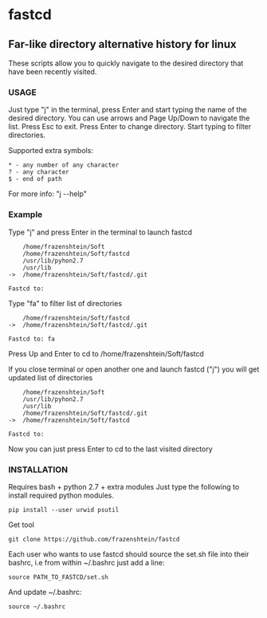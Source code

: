 fastcd
======

## Far-like directory alternative history for linux

These scripts allow you to quickly navigate to the desired directory
that have been recently visited.

### USAGE

Just type "j" in the terminal, press Enter and start typing the name of the desired directory.
You can use arrows and Page Up/Down to navigate the list.
Press Esc to exit.
Press Enter to change directory.
Start typing to filter directories.

Supported extra symbols:

    * - any number of any character
    ? - any character
    $ - end of path

For more info: "j --help"

### Example

Type "j" and press Enter in the terminal to launch fastcd

        /home/frazenshtein/Soft
        /home/frazenshtein/Soft/fastcd
        /usr/lib/pyhon2.7
        /usr/lib
    ->  /home/frazenshtein/Soft/fastcd/.git

    Fastcd to:

Type "fa" to filter list of directories

        /home/frazenshtein/Soft/fastcd
    ->  /home/frazenshtein/Soft/fastcd/.git

    Fastcd to: fa

Press Up and Enter to cd to /home/frazenshtein/Soft/fastcd

If you close terminal or open another one and launch fastcd ("j") you will get updated list of directories

        /home/frazenshtein/Soft
        /usr/lib/pyhon2.7
        /usr/lib
        /home/frazenshtein/Soft/fastcd/.git
    ->  /home/frazenshtein/Soft/fastcd

    Fastcd to:

Now you can just press Enter to cd to the last visited directory

### INSTALLATION

Requires bash + python 2.7 + extra modules
Just type the following to install required python modules.

    pip install --user urwid psutil

Get tool

    git clone https://github.com/frazenshtein/fastcd

Each user who wants to use fastcd should source the
set.sh file into their bashrc, i.e from within ~/.bashrc just add
a line:

    source PATH_TO_FASTCD/set.sh

And update ~/.bashrc:

    source ~/.bashrc